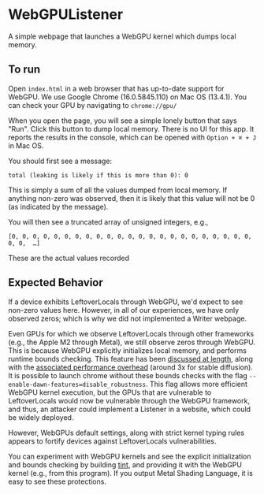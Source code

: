 # WebGPUListener

A simple webpage that launches a WebGPU kernel which dumps local memory. 

## To run
Open `index.html` in a web browser that has up-to-date support for WebGPU. We use Google Chrome (16.0.5845.110) on Mac OS (13.4.1). You can check your GPU by navigating to `chrome://gpu/`

When you open the page, you will see a simple lonely button that says "Run". Click this button to dump local memory. There is no UI for this app. It reports the results in the console, which can be opened with `Option + ⌘ + J` in Mac OS.

You should first see a message:

```
total (leaking is likely if this is more than 0): 0
```

This is simply a sum of all the values dumped from local memory. If anything non-zero was observed, then it is likely that this value will not be 0 (as indicated by the message). 

You will then see a truncated array of unsigned integers, e.g.,

```
[0, 0, 0, 0, 0, 0, 0, 0, 0, 0, 0, 0, 0, 0, 0, 0, 0, 0, 0, 0, 0, 0, 0, 0, 0,  …]
```

These are the actual values recorded

## Expected Behavior

If a device exhibits LeftoverLocals through WebGPU, we'd expect to see non-zero values here. However, in all of our experiences, we have only observed zeros; which is why we did not implemented a Writer webpage. 

Even GPUs for which we observe LeftoverLocals through other frameworks (e.g., the Apple M2 through Metal), we still observe zeros through WebGPU. This is because WebGPU explicitly initializes local memory, and performs runtime bounds checking. This feature has been [discussed at length](https://github.com/gpuweb/gpuweb/issues/1202), along with the [associated performance overhead](https://github.com/mlc-ai/web-stable-diffusion#comparison-with-native-gpu-runtime-limitations-and-opportunities) (around 3x for stable diffusion). It is possible to launch chrome without these bounds checks with the flag `--enable-dawn-features=disable_robustness`. This flag allows more efficient WebGPU kernel execution, but the GPUs that are vulnerable to LeftoverLocals would now be vulnerable through the WebGPU framework, and thus, an attacker could implement a Listener in a website, which could be widely deployed.

However, WebGPUs default settings, along with strict kernel typing rules appears to fortify devices against LeftoverLocals vulnerabilities. 

You can experiment with WebGPU kernels and see the explicit initialization and bounds checking by building [tint](https://dawn.googlesource.com/tint), and providing it with the WebGPU kernel (e.g., from this program). If you output Metal Shading Language, it is easy to see these protections.

